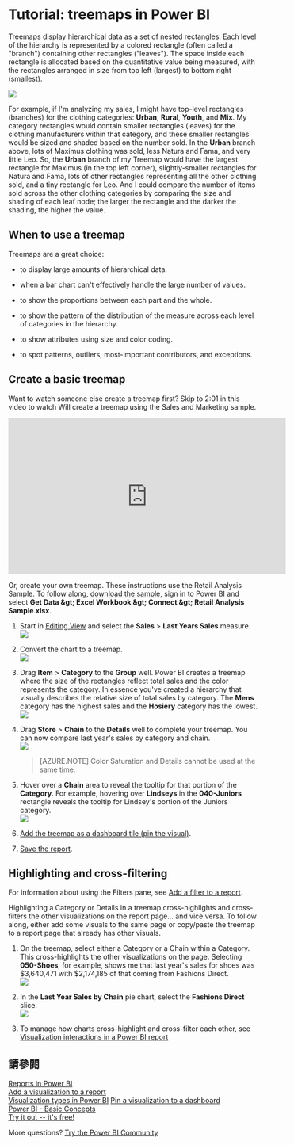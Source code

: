 <properties
   pageTitle="Tutorial: Treemaps in Power BI"
   description="Tutorial: Treemaps in Power BI"
   services="powerbi"
   documentationCenter=""
   authors="mihart"
   manager="mblythe"
   backup=""
   editor=""
   tags=""
   featuredVideoId="rnMyiA6Nt6Y"
   qualityFocus="no"
   qualityDate=""/>

<tags
   ms.service="powerbi"
   ms.devlang="NA"
   ms.topic="article"
   ms.tgt_pltfrm="NA"
   ms.workload="powerbi"
   ms.date="10/14/2016"
   ms.author="mihart"/>

# <a name="tutorial:-treemaps-in-power-bi"></a>Tutorial: treemaps in Power BI  

Treemaps display hierarchical data as a set of nested rectangles.  Each level of the hierarchy is represented by a colored rectangle (often called a "branch") containing other rectangles ("leaves").  The space inside each rectangle is allocated based on the quantitative value being measured, with the rectangles arranged in size from top left (largest) to bottom right (smallest).

![](media/powerbi-service-tutorial-treemaps/pbi-Nancy_viz_treemap.png)

For example, if I'm analyzing my sales, I might have top-level rectangles (branches) for the clothing categories: <bpt id="p1">**</bpt>Urban<ept id="p1">**</ept>, <bpt id="p2">**</bpt>Rural<ept id="p2">**</ept>, <bpt id="p3">**</bpt>Youth<ept id="p3">**</ept>, and <bpt id="p4">**</bpt>Mix<ept id="p4">**</ept>.  My category rectangles would contain smaller rectangles (leaves) for the clothing manufacturers within that category, and these smaller rectangles would be sized and shaded based on the number sold.  In the <bpt id="p1">**</bpt>Urban<ept id="p1">**</ept> branch above, lots of Maximus clothing was sold, less Natura and Fama, and very little Leo.  So, the <bpt id="p1">**</bpt>Urban<ept id="p1">**</ept> branch of my Treemap would have the largest rectangle for Maximus (in the top left corner), slightly-smaller rectangles for Natura and Fama, lots of other rectangles representing all the other clothing sold, and a tiny rectangle for Leo.  And I could compare the number of items sold across the other clothing categories by comparing the size and shading of each leaf node; the larger the rectangle and the darker the shading, the higher the value.

## <a name="when-to-use-a-treemap"></a>When to use a treemap  
Treemaps are a great choice:

-   to display large amounts of hierarchical data.

-   when a bar chart can't effectively handle the large number of values.

-   to show the proportions between each part and the whole.

-   to show the pattern of the distribution of the measure across each level of categories in the hierarchy.

-   to show attributes using size and color coding.

-   to spot patterns, outliers, most-important contributors, and exceptions.

## <a name="create-a-basic-treemap"></a>Create a basic treemap  


Want to watch someone else create a treemap first?  Skip to 2:01 in this video to watch Will create a treemap using the Sales and Marketing sample.

<iframe width="560" height="315" src="https://www.youtube.com/embed/rnMyiA6Nt6Y?list=PL1N57mwBHtN0JFoKSR0n-tBkUJHeMP2cP" frameborder="0" allowfullscreen></iframe>

Or, create your own treemap. These instructions use the Retail Analysis Sample. To follow along,  <bpt id="p1">[</bpt>download the sample<ept id="p1">](powerbi-sample-downloads.md)</ept>, sign in to Power BI and select <bpt id="p2">**</bpt>Get Data <ph id="ph1">\&gt;</ph> Excel Workbook <ph id="ph2">\&gt;</ph>  Connect <ph id="ph3">\&gt;</ph> Retail Analysis Sample<ept id="p2">**</ept>.<bpt id="p3">**</bpt>xlsx<ept id="p3">**</ept>.

1.  Start in <bpt id="p1">[</bpt>Editing View<ept id="p1">](powerbi-service-interact-with-a-report-in-editing-view.md)</ept> and select the <bpt id="p2">**</bpt>Sales<ept id="p2">**</ept><ph id="ph1"> &gt; </ph><bpt id="p3">**</bpt>Last Years Sales<ept id="p3">**</ept> measure.   
![](media/powerbi-service-tutorial-treemaps/treemapFirstValue_new.png)

2.  Convert the chart to a treemap.  
![](media/powerbi-service-tutorial-treemaps/treemapConvertTo_new.png)

3.  Drag <bpt id="p1">**</bpt>Item<ept id="p1">**</ept><ph id="ph1"> &gt; </ph><bpt id="p2">**</bpt>Category<ept id="p2">**</ept> to the <bpt id="p3">**</bpt>Group<ept id="p3">**</ept> well. Power BI creates a treemap where the size of the rectangles reflect total sales and the color represents the category.  In essence you've created a hierarchy that visually describes the relative size of total sales by category.  The <bpt id="p1">**</bpt>Mens<ept id="p1">**</ept> category has the highest sales and the <bpt id="p2">**</bpt>Hosiery<ept id="p2">**</ept> category has the lowest.
  ![](media/powerbi-service-tutorial-treemaps/treemapComplete_new.png)

4.  Drag <bpt id="p1">**</bpt>Store<ept id="p1">**</ept><ph id="ph1"> &gt; </ph><bpt id="p2">**</bpt>Chain<ept id="p2">**</ept> to the <bpt id="p3">**</bpt>Details<ept id="p3">**</ept> well to complete your treemap. You can now compare last year's sales by category and chain.   
![](media/powerbi-service-tutorial-treemaps/treemap_addGroup_new.png)

    >[AZURE.NOTE] Color Saturation and Details cannot be used at the same time.

5. Hover over a <bpt id="p1">**</bpt>Chain<ept id="p1">**</ept> area to reveal the tooltip for that portion of the <bpt id="p2">**</bpt>Category<ept id="p2">**</ept>.  For example, hovering over <bpt id="p1">**</bpt>Lindseys<ept id="p1">**</ept> in the <bpt id="p2">**</bpt>040-Juniors<ept id="p2">**</ept> rectangle reveals the tooltip for Lindsey's portion of the Juniors category.  
![](media/powerbi-service-tutorial-treemaps/treemapHoverDetail_new.png)

5.  <bpt id="p1">[</bpt>Add the treemap as a dashboard tile (pin the visual)<ept id="p1">](powerbi-service-dashboard-tiles.md)</ept>. 

6.  <bpt id="p1">[</bpt>Save the report<ept id="p1">](powerbi-service-save-a-report.md)</ept>.

## <a name="highlighting-and-cross-filtering"></a>Highlighting and cross-filtering  
For information about using the Filters pane, see <bpt id="p1">[</bpt>Add a filter to a report<ept id="p1">](powerbi-service-add-a-filter-to-a-report.md)</ept>.

Highlighting a Category or Details in a treemap cross-highlights and cross-filters the other visualizations on the report page... and vice versa. To follow along, either add some visuals to the same page or copy/paste the treemap to a report page that already has other visuals.

1.  On the treemap, select either a Category or a Chain within a Category.  This cross-highlights the other visualizations on the page. Selecting <bpt id="p1">**</bpt>050-Shoes<ept id="p1">**</ept>, for example, shows me that last year's sales for shoes was $3,640,471 with $2,174,185 of that coming from Fashions Direct.  
    ![](media/powerbi-service-tutorial-treemaps/treemapHiliting.png)

2.  In the <bpt id="p1">**</bpt>Last Year Sales by Chain<ept id="p1">**</ept> pie chart, select the <bpt id="p2">**</bpt>Fashions Direct<ept id="p2">**</ept> slice.  
    ![](media/powerbi-service-tutorial-treemaps/treemapNoOwl.gif)

3. To manage how charts cross-highlight and cross-filter each other, see <bpt id="p1">[</bpt>Visualization interactions in a Power BI report<ept id="p1">](powerbi-service-visual-interactions.md)</ept>

## <a name="see-also"></a>請參閱  
<bpt id="p1">[</bpt>Reports in Power BI<ept id="p1">](powerbi-service-reports.md)</ept>  
<bpt id="p1">[</bpt>Add a visualization to a report<ept id="p1">](https://powerbi.uservoice.com/knowledgebase/articles/441777)</ept>  
<bpt id="p1">[</bpt>Visualization types in Power BI<ept id="p1">](powerbi-service-visualization-types-for-reports-and-q-and-a.md)</ept><ph id="ph1">
</ph><bpt id="p2">[</bpt> Pin a visualization to a dashboard<ept id="p2">](powerbi-service-pin-a-tile-to-a-dashboard-from-a-report.md)</ept>  
<bpt id="p1">[</bpt>Power BI - Basic Concepts<ept id="p1">](powerbi-service-basic-concepts.md)</ept>  
<bpt id="p1">[</bpt>Try it out -- it's free!<ept id="p1">](https://powerbi.com/)</ept>

More questions? <bpt id="p1">[</bpt>Try the Power BI Community<ept id="p1">](http://community.powerbi.com/)</ept>  
